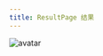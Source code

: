 ```yaml
---
title: ResultPage 结果
---
```

![avatar](http://10.101.10.57/components/other/components/resultpage_.jpg)